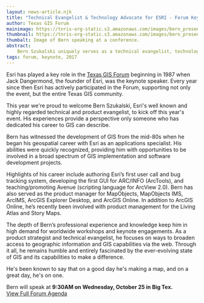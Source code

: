 ```yaml
---
layout: news-article.njk
title: "Technical Evangelist & Technology Advocate for ESRI - Forum Keynote, Bern Szukalski"
author: Texas GIS Forum
mainimage: https://tnris-org-static.s3.amazonaws.com/images/bern_presenting_lg.jpg
thumbnail: https://tnris-org-static.s3.amazonaws.com/images/bern_presenting_th.jpg
thumbalt: Image of Bern speaking at a conference.
abstract:
    Bern Szukalski uniquely serves as a technical evangelist, technology advocate, and product strategist, working directly with Esri's global user community and product marketing and development teams.
tags: forum, keynote, 2017
---
```


Esri has played a key role in the <a href="/texas-gis-forum/2017">Texas GIS Forum</a> beginning in 1987 when Jack Dangermond, the founder of Esri, was the keynote speaker. Every year since then Esri has actively participated in the Forum, supporting not only the event, but the entire Texas GIS community.

This year we're proud to welcome Bern Szukalski, Esri's well known and highly regarded technical and product evangelist, to kick off this year's event. His experiences provide a perspective only someone who has dedicated his career to GIS can describe.

<p class="lead">Bern has witnessed the development of GIS from the mid-80s when he began his geospatial career with Esri as an applications specialist. His abilities were quickly recognized, providing him with opportunities to be involved in a broad spectrum of GIS implementation and software development projects.</p>

<p class="lead">Highlights of his career include authoring Esri’s first user call and bug tracking system, developing the first GUI for ARC/INFO (ArcTools), and teaching/promoting Avenue (scripting language for ArcView 2.0). Bern has also served as the product manager for MapObjects, MapObjects IMS, ArcIMS, ArcGIS Explorer Desktop, and ArcGIS Online. In addition to ArcGIS Online, he’s recently been involved with product management for the Living Atlas and Story Maps.</p>

<p class="lead">The depth of Bern’s professional experience and knowledge keep him in high demand for worldwide workshops and keynote engagements. As a product strategist and technical evangelist, he focuses on ways to broaden access to geographic information and GIS capabilities via the web. Through it all, he remains humble and entirely fascinated by the ever-evolving state of GIS and its capabilities to make a difference.</p>

<p class="lead">He's been known to say that on a good day he's making a map, and on a great day, he's on one.</p>

<p class="lead">Bern will speak at <strong>9:30AM on Wednesday, October 25 in Big Tex.</strong><br><a href="/texas-gis-forum/2017/agenda" class="btn btn-lg btn-darkgrey">View Full Forum Agenda</a></p>
